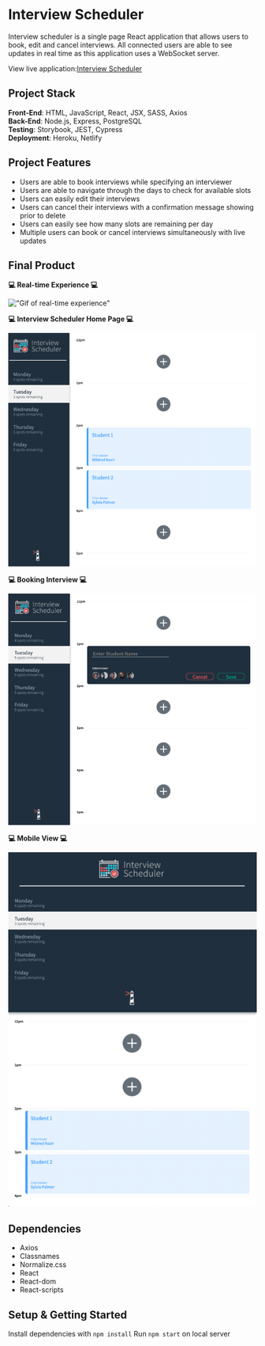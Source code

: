 # Interview Scheduler

Interview scheduler is a single page React application that allows users to book, edit and cancel interviews. All connected users are able to see updates in real time as this application uses a WebSocket server.

View live application:<a href="https://scheduler-lhl-as.netlify.app/" target="_blank">Interview Scheduler</a>

## Project Stack

**Front-End**: HTML, JavaScript, React, JSX, SASS, Axios  
**Back-End**: Node.js, Express, PostgreSQL  
**Testing**: Storybook, JEST, Cypress  
**Deployment**: Heroku, Netlify

## Project Features

- Users are able to book interviews while specifying an interviewer
- Users are able to navigate through the days to check for available slots
- Users can easily edit their interviews
- Users can cancel their interviews with a confirmation message showing prior to delete
- Users can easily see how many slots are remaining per day
- Multiple users can book or cancel interviews simultaneously with live updates

## Final Product

**:computer: Real-time Experience :computer:**

!["Gif of real-time experience"](https://github.com/angel-sinn/LHL_scheduler/blob/master/docs/app-live.gif)

**:computer: Interview Scheduler Home Page :computer:**

!["Screenshot of home page"](https://github.com/angel-sinn/LHL_scheduler/blob/master/docs/app-home.png)

**:computer: Booking Interview :computer:**

!["Screenshot of form"](https://github.com/angel-sinn/LHL_scheduler/blob/master/docs/app-form.png)

**:computer: Mobile View :computer:**

!["Screenshot of mobile view"](https://github.com/angel-sinn/LHL_scheduler/blob/master/docs/app-mobile.png)

## Dependencies

- Axios
- Classnames
- Normalize.css
- React
- React-dom
- React-scripts

## Setup & Getting Started

Install dependencies with `npm install`
Run `npm start` on local server
